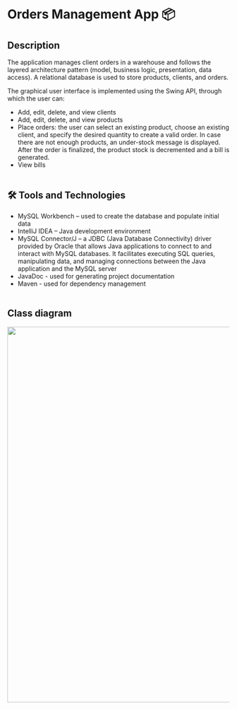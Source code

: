 # Orders Management App 📦
## Description
The application manages client orders in a warehouse and follows the layered architecture pattern (model, business logic, presentation, data access). A relational 
database is used to store products, clients, and orders.

The graphical user interface is implemented using the Swing API, through which the user can:
* Add, edit, delete, and view clients
* Add, edit, delete, and view products
* Place orders: the user can select an existing product, choose an existing client, and specify the desired quantity to create a valid order. In case there are not
enough products, an under-stock message is displayed. After the order is finalized, the product stock is decremented and a bill is generated.
* View bills
<br><br>

## 🛠️ Tools and Technologies
* MySQL Workbench – used to create the database and populate initial data
* IntelliJ IDEA – Java development environment
* MySQL Connector/J – a JDBC (Java Database Connectivity) driver provided by Oracle that allows Java applications to connect to and interact with MySQL databases. It facilitates executing SQL queries, manipulating data, and managing connections between the Java application and the MySQL server
* JavaDoc - used for generating project documentation
* Maven - used for dependency management
<br><br>

## Class diagram
<div align="center">
  <img width="850" src="https://github.com/user-attachments/assets/ce088ff2-27b2-4f01-8521-d68e50af0667" />
</div>
<br>




